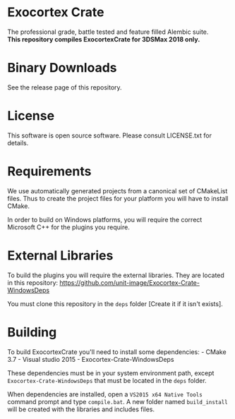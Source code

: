 # Exocortex Crate

The professional grade, battle tested and feature filled Alembic suite.  
**This repository compiles ExocortexCrate for 3DSMax 2018 only.**

# Binary Downloads

See the release page of this repository.

# License

This software is open source software.  Please consult LICENSE.txt for details.

# Requirements

We use automatically generated projects from a canonical set of CMakeList files.
Thus to create the project files for your platform you will have to install
CMake.

In order to build on Windows platforms, you will require the correct Microsoft C++
for the plugins you require.

# External Libraries

To build the plugins you will require the external libraries. They are located in this repository:
	https://github.com/unit-image/Exocortex-Crate-WindowsDeps

You must clone this repository in the ```deps``` folder [Create it if it isn't exists].

# Building

To build ExocortexCrate you'll need to install some dependencies:
	- CMake 3.7
	- Visual studio 2015
	- Exocortex-Crate-WindowsDeps

These dependencies must be in your system environment path, except ```Exocortex-Crate-WindowsDeps``` that must be located in the ```deps``` folder.

When dependencies are installed, open a ```VS2015 x64 Native Tools``` command prompt and type ```compile.bat```.
A new folder named ```build_install``` will be created with the libraries and includes files.